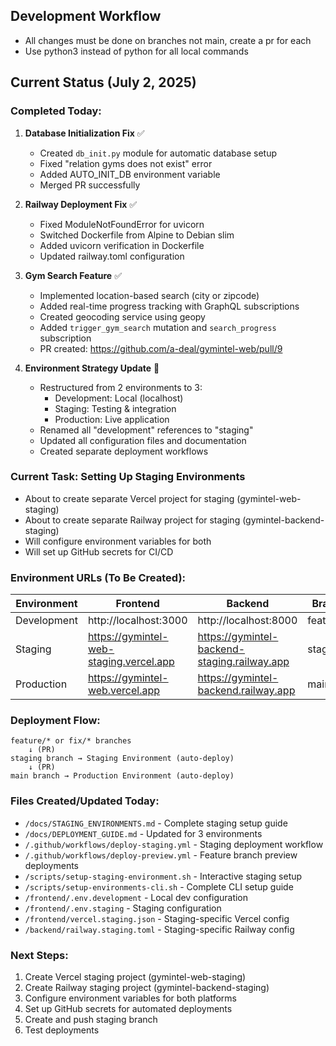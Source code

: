 ## Development Workflow
- All changes must be done on branches not main, create a pr for each
- Use python3 instead of python for all local commands

## Current Status (July 2, 2025)

### Completed Today:
1. **Database Initialization Fix** ✅
   - Created `db_init.py` module for automatic database setup
   - Fixed "relation gyms does not exist" error
   - Added AUTO_INIT_DB environment variable
   - Merged PR successfully

2. **Railway Deployment Fix** ✅
   - Fixed ModuleNotFoundError for uvicorn
   - Switched Dockerfile from Alpine to Debian slim
   - Added uvicorn verification in Dockerfile
   - Updated railway.toml configuration

3. **Gym Search Feature** ✅
   - Implemented location-based search (city or zipcode)
   - Added real-time progress tracking with GraphQL subscriptions
   - Created geocoding service using geopy
   - Added `trigger_gym_search` mutation and `search_progress` subscription
   - PR created: https://github.com/a-deal/gymintel-web/pull/9

4. **Environment Strategy Update** 🚧
   - Restructured from 2 environments to 3:
     - Development: Local (localhost)
     - Staging: Testing & integration
     - Production: Live application
   - Renamed all "development" references to "staging"
   - Updated all configuration files and documentation
   - Created separate deployment workflows

### Current Task: Setting Up Staging Environments
- About to create separate Vercel project for staging (gymintel-web-staging)
- About to create separate Railway project for staging (gymintel-backend-staging)
- Will configure environment variables for both
- Will set up GitHub secrets for CI/CD

### Environment URLs (To Be Created):
| Environment | Frontend | Backend | Branch |
|------------|----------|---------|--------|
| Development | http://localhost:3000 | http://localhost:8000 | feature/* |
| Staging | https://gymintel-web-staging.vercel.app | https://gymintel-backend-staging.railway.app | staging |
| Production | https://gymintel-web.vercel.app | https://gymintel-backend.railway.app | main |

### Deployment Flow:
```mermaid
feature/* or fix/* branches
    ↓ (PR)
staging branch → Staging Environment (auto-deploy)
    ↓ (PR)
main branch → Production Environment (auto-deploy)
```

### Files Created/Updated Today:
- `/docs/STAGING_ENVIRONMENTS.md` - Complete staging setup guide
- `/docs/DEPLOYMENT_GUIDE.md` - Updated for 3 environments
- `/.github/workflows/deploy-staging.yml` - Staging deployment workflow
- `/.github/workflows/deploy-preview.yml` - Feature branch preview deployments
- `/scripts/setup-staging-environment.sh` - Interactive staging setup
- `/scripts/setup-environments-cli.sh` - Complete CLI setup guide
- `/frontend/.env.development` - Local dev configuration
- `/frontend/.env.staging` - Staging configuration
- `/frontend/vercel.staging.json` - Staging-specific Vercel config
- `/backend/railway.staging.toml` - Staging-specific Railway config

### Next Steps:
1. Create Vercel staging project (gymintel-web-staging)
2. Create Railway staging project (gymintel-backend-staging)
3. Configure environment variables for both platforms
4. Set up GitHub secrets for automated deployments
5. Create and push staging branch
6. Test deployments
